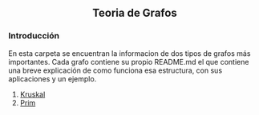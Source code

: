 
<div align="center">
  
  ## Teoria de Grafos
    
</div>

### Introducción

 En esta carpeta se encuentran la informacion de dos tipos de grafos más importantes. Cada grafo contiene su propio README.md el que contiene una breve explicación de como funciona esa estructura, con sus aplicaciones y un ejemplo.
 
 1. [Kruskal](https://github.com/Khenya/Algoritmica/tree/main/Teoria%20De%20Grafos/Kruskal)
 2. [Prim](https://github.com/Khenya/Algoritmica/tree/main/Teoria%20De%20Grafos/Prim)

</div>
